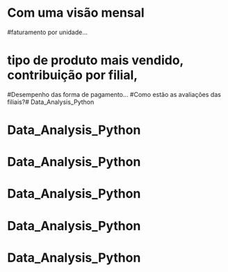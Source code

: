 # Com uma visão mensal
#faturamento por unidade… 
# tipo de produto mais vendido, contribuição por filial,
#Desempenho das forma de pagamento…
#Como estão as avaliações das filiais?# Data_Analysis_Python
# Data_Analysis_Python
# Data_Analysis_Python
# Data_Analysis_Python
# Data_Analysis_Python
# Data_Analysis_Python
